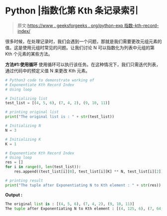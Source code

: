 # Python |指数化第 Kth 条记录索引

> 原文:[https://www . geeksforgeeks . org/python-exp 指数-kth-record-index/](https://www.geeksforgeeks.org/python-exponentiate-kth-record-index/)

很多时候，在处理记录时，我们会遇到一个问题，那就是我们需要更改元组元素的值。这是使用元组时常见的问题。让我们讨论 N 可以指数化为列表中元组的第 Kth 个元素的某些方法。

**方法#1:使用循环**
使用循环可以执行该任务。在这种情况下，我们只需迭代列表，通过代码中的预定义值 N 来更改 Kth 元素。

```py
# Python3 code to demonstrate working of
# Exponentiate Kth Record Index
# Using loop

# Initializing list
test_list = [(4, 5, 6), (7, 4, 2), (9, 10, 11)]

# printing original list
print("The original list is : " + str(test_list))

# Initializing N 
N = 3

# Initializing K 
K = 1

# Exponentiate Kth Record Index
# Using loop
res = []
for i in range(0, len(test_list)):
    res.append((test_list[i][0], test_list[i][K] ** N, test_list[i][2]))

# printing result
print("The tuple after Exponentiating N to Kth element : " + str(res))
```

**Output :**

```py
The original list is : [(4, 5, 6), (7, 4, 2), (9, 10, 11)]
The tuple after Exponentiating N to Kth element : [(4, 125, 6), (7, 64, 2), (9, 1000, 11)]

```